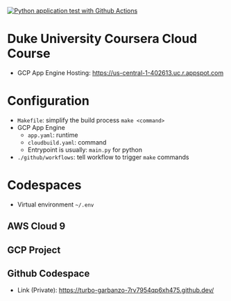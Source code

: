 [![Python application test with Github Actions](https://github.com/Than-Duc-Huy/Coursera-Cloud/actions/workflows/main.yml/badge.svg)](https://github.com/Than-Duc-Huy/Coursera-Cloud/actions/workflows/main.yml)

# Duke University Coursera Cloud Course
- GCP App Engine Hosting: https://us-central-1-402613.uc.r.appspot.com


# Configuration
- `Makefile`: simplify the build process `make <command>`
- GCP App Engine
    - `app.yaml`: runtime
    - `cloudbuild.yaml`: command
    - Entrypoint is usually: `main.py` for python
- `./github/workflows`: tell workflow to trigger `make` commands


# Codespaces
- Virtual environment `~/.env`
## AWS Cloud 9
## GCP Project
## Github Codespace
- Link (Private): https://turbo-garbanzo-7rv7954qp6xh475.github.dev/ 

